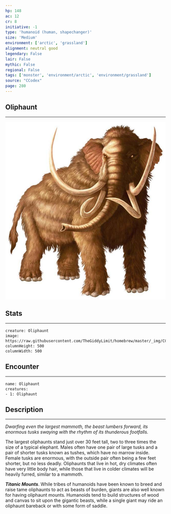 ```yaml
---
hp: 148
ac: 12
cr: 8
initiative: -1
type: 'humanoid (human, shapechanger)'    
size: 'Medium'
environment: ['arctic', 'grassland']
alignment: neutral good
legendary: False
lair: False
mythic: False
regional: False
tags: ['monster', 'environment/arctic', 'environment/grassland']
source: "CCodex"
page: 280
---
```


## Oliphaunt
---

![|600](https://raw.githubusercontent.com/TheGiddyLimit/homebrew/master/_img/CCodex/Oliphaunt.jpg)

## Stats
---

```statblock
creature: Oliphaunt
image: https://raw.githubusercontent.com/TheGiddyLimit/homebrew/master/_img/CCodex/oliphaunt_token.png
columnHeight: 500
columnWidth: 500
```

## Encounter
---

```encounter-table
name: Oliphaunt
creatures:
- 1: Oliphaunt
```

## Description
---
_Dwarfing even the largest mammoth, the beast lumbers forward, its enormous tusks swaying with the rhythm of its thunderous footfalls._

The largest oliphaunts stand just over 30 feet tall, two to three times the size of a typical elephant. Males often have one pair of large tusks and a pair of shorter tusks known as tushes, which have no marrow inside. Female tusks are enormous, with the outside pair often being a few feet shorter, but no less deadly. Oliphaunts that live in hot, dry climates often have very little body hair, while those that live in colder climates will be heavily furred, similar to a mammoth.

**_Titanic Mounts_**. While tribes of humanoids have been known to breed and raise tame oliphaunts to act as beasts of burden, giants are also well known for having oliphaunt mounts. Humanoids tend to build structures of wood and canvas to sit upon the gigantic beasts, while a single giant may ride an oliphaunt bareback or with some form of saddle.






